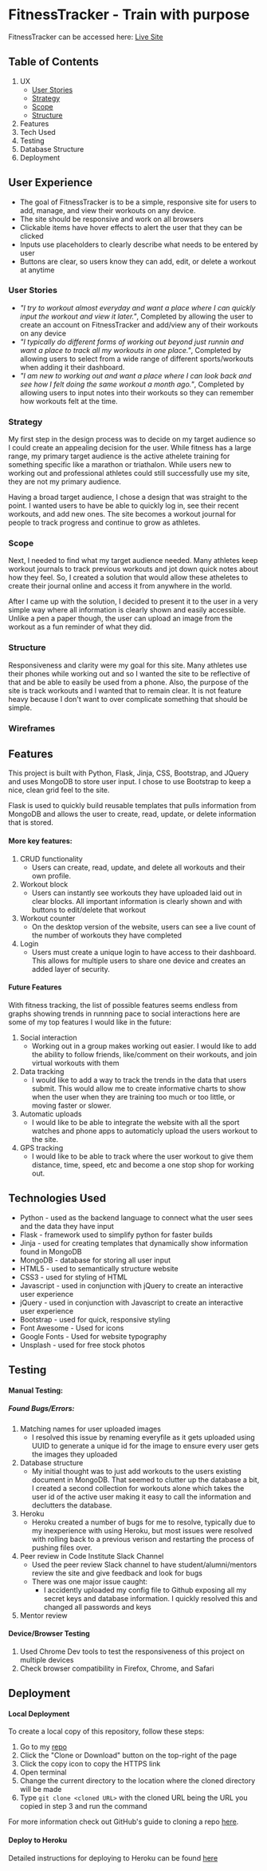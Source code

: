 # FitnessTracker - Train with purpose

FitnessTracker can be accessed here: [Live Site](https://fitness-tracker-ms3.herokuapp.com/)


## Table of Contents
1. UX
   - [User Stories]()
   - [Strategy]()
   - [Scope]()
   - [Structure]()
2. Features
3. Tech Used
4. Testing
5. Database Structure
6. Deployment


## User Experience

- The goal of FitnessTracker is to be a simple, responsive site for users to add, manage, and view their workouts on any device. 
- The site should be responsive and work on all browsers
- Clickable items have hover effects to alert the user that they can be clicked
- Inputs use placeholders to clearly describe what needs to be entered by user
- Buttons are clear, so users know they can add, edit, or delete a workout at anytime 

### User Stories

- _"I try to workout almost everyday and want a place where I can quickly input the workout and view it later."_, Completed by allowing the user to create an account on FitnessTracker and add/view any of their workouts on any device
- _"I typically do different forms of working out beyond just runnin and want a place to track all my workouts in one place."_, Completed by allowing users to select from a wide range of different sports/workouts when adding it their dashboard.  
- _"I am new to working out and want a place where I can look back and see how I felt doing the same workout a month ago."_, Completed by allowing users to input notes into their workouts so they can remember how workouts felt at the time. 

### Strategy

My first step in the design process was to decide on my target audience so I could create an appealing decision for the user. While fitness has a large range, my primary target audience is the active athelete training for something specific like a marathon or triathalon. While users new to working out and professional athletes could still successfully use my site, they are not my primary audience. 

Having a broad target audience, I chose a design that was straight to the point. I wanted users to have be able to quickly log in, see their recent workouts, and add new ones. The site becomes a workout journal for people to track progress and continue to grow as athletes.

### Scope

Next, I needed to find what my target audience needed. Many athletes keep workout journals to track previous workouts and jot down quick notes about how they feel. So, I created a solution that would allow these atheletes to create their journal online and access it from anywhere in the world. 

After I came up with the solution, I decided to present it to the user in a very simple way where all information is clearly shown and easily accessible. Unlike a pen a paper though, the user can upload an image from the workout as a fun reminder of what they did.

### Structure

Responsiveness and clarity were my goal for this site. Many athletes use their phones while working out and so I wanted the site to be reflective of that and be able to easily be used from a phone. Also, the purpose of the site is track workouts and I wanted that to remain clear. It is not feature heavy because I don't want to over complicate something that should be simple. 

### Wireframes

## Features

This project is built with Python, Flask, Jinja, CSS, Bootstrap, and JQuery and uses MongoDB to store user input. I chose to use Bootstrap to keep a nice, clean grid feel to the site. 

Flask is used to quickly build reusable templates that pulls information from MongoDB and allows the user to create, read, update, or delete information that is stored. 

#### More key features:
1. CRUD functionality
   - Users can create, read, update, and delete all workouts and their own profile. 
2. Workout block
   - Users can instantly see workouts they have uploaded laid out in clear blocks. All important information is clearly shown and with buttons to edit/delete that workout
3. Workout counter
   - On the desktop version of the website, users can see a live count of the number of workouts they have completed
4. Login 
   - Users must create a unique login to have access to their dashboard. This allows for multiple users to share one device and creates an added layer of security.

#### Future Features

With fitness tracking, the list of possible features seems endless from graphs showing trends in runnning pace to social interactions here are some of my top features I would like in the future:
1. Social interaction
   - Working out in a group makes working out easier. I would like to add the ability to follow friends, like/comment on their workouts, and join virtual workouts with them
2. Data tracking
   - I would like to add a way to track the trends in the data that users submit. This would allow me to create informative charts to show when the user when they are training too much or too little, or moving faster or slower.
3. Automatic uploads
   - I would like to be able to integrate the website with all the sport watches and phone apps to automaticly upload the users workout to the site.
4. GPS tracking
   - I would like to be able to track where the user workout to give them distance, time, speed, etc and become a one stop shop for working out.

## Technologies Used

- Python - used as the backend language to connect what the user sees and the data they have input
- Flask - framework used to simplify python for faster builds
- Jinja - used for creating templates that dynamically show information found in MongoDB
- MongoDB - database for storing all user input
- HTML5 - used to semantically structure website
- CSS3 - used for styling of HTML
- Javascript - used in conjunction with jQuery to create an interactive user experience
- jQuery - used in conjunction with Javascript to create an interactive user experience
- Bootstrap - used for quick, responsive styling 
- Font Awesome - Used for icons
- Google Fonts - Used for website typography
- Unsplash - used for free stock photos

## Testing

#### Manual Testing:

##### Found Bugs/Errors:

1. Matching names for user uploaded images
   - I resolved this issue by renaming everyfile as it gets uploaded using UUID to generate a unique id for the image to ensure every user gets the images they uploaded
2. Database structure
   - My initial thought was to just add workouts to the users existing document in MongoDB. That seemed to clutter up the database a bit, I created a second collection for workouts alone which takes the user id of the active user making it easy to call the information and declutters the database.
3. Heroku 
   - Heroku created a number of bugs for me to resolve, typically due to my inexperience with using Heroku, but most issues were resolved with rolling back to a previous verison and restarting the process of pushing files over. 
3. Peer review in Code Institute Slack Channel
   - Used the peer review Slack channel to have student/alumni/mentors review the site and give feedback and look for bugs
   - There was one major issue caught:
      - I accidently uploaded my config file to Github exposing all my secret keys and database information. I quickly resolved this and changed all passwords and keys 
4. Mentor review

#### Device/Browser Testing

1. Used Chrome Dev tools to test the responsiveness of this project on multiple devices
2. Check browser compatibility in Firefox, Chrome, and Safari

## Deployment

#### Local Deployment

To create a local copy of this repository, follow these steps:

1. Go to my [repo](https://github.com/pmarre/scratch/)
2. Click the "Clone or Download" button on the top-right of the page
3. Click the copy icon to copy the HTTPS link
4. Open terminal
5. Change the current directory to the location where the cloned directory will be made
6. Type `git clone <cloned URL>` with the cloned URL being the URL you copied in step 3 and run the command

For more information check out GitHub's guide to cloning a repo [here](https://help.github.com/en/github/creating-cloning-and-archiving-repositories/cloning-a-repository).

#### Deploy to Heroku

Detailed instructions for deploying to Heroku can be found [here](https://devcenter.heroku.com/articles/getting-started-with-python?singlepage=true)

